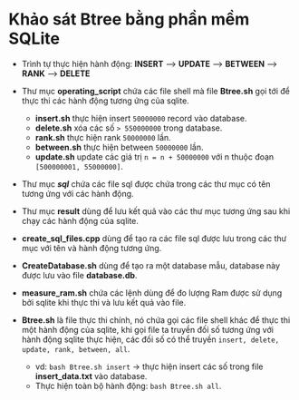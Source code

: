 # Khảo sát Btree bằng phần mềm SQLite

- Trình tự thực hiện hành động: **INSERT** --> **UPDATE** --> **BETWEEN** --> **RANK** --> **DELETE**
	
- Thư mục **operating_script** chứa các file shell mà file **Btree.sh** gọi tới để thực thi các hành động tương ứng của sqlite.
	+ **insert.sh** thực hiện insert ```50000000``` record vào database.
	+ **delete.sh** xóa các số ```> 550000000``` trong database.
	+ **rank.sh** thực hiện rank ```50000000``` lần.
	+ **between.sh** thực hiện between ```50000000``` lần.
	+ **update.sh** update các giá trị ```n = n + 50000000``` với n thuộc đoạn ```[500000001, 55000000]```.
- Thư mục ***sql*** chứa các file sql được chứa trong các thư mục có tên tương ứng với các hành động.
- Thư mục **result** dùng để lưu kết quả vào các thư mục tương ứng sau khi chạy các hành động của sqlite. 
- **create_sql_files.cpp** dùng để tạo ra các file sql được lưu trong các thư mục với tên và hành động tương ứng.
- **CreateDatabase.sh** dùng để tạo ra một database mẫu, database này được lưu vào file **database.db**.
- **measure_ram.sh** chứa các lệnh dùng để đo lượng Ram được sử dụng bởi sqlite khi thực thi và lưu kết quả vào file.
- **Btree.sh** là file thực thi chính, nó chứa gọi các file shell khác để thực thi một hành động của sqlite, khi gọi file ta truyền đối số tương ứng với hành động sqlite thực hiện, các đối số có thể truyền ```insert, delete, update, rank, between, all```.
	+ vd: ```bash Btree.sh insert``` -> thực hiện insert các số trong file **insert_data.txt** vào database.
	+ Thực hiện toàn bộ hành động: ```bash Btree.sh all```.
